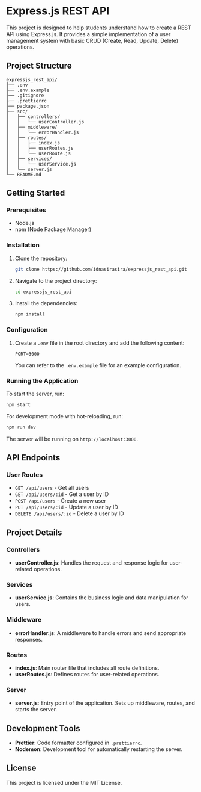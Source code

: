 # Express.js REST API

This project is designed to help students understand how to create a REST API using Express.js. It provides a simple implementation of a user management system with basic CRUD (Create, Read, Update, Delete) operations.

## Project Structure

```
expressjs_rest_api/
├── .env
├── .env.example
├── .gitignore
├── .prettierrc
├── package.json
├── src/
│   ├── controllers/
│   │   └── userController.js
│   ├── middleware/
│   │   └── errorHandler.js
│   ├── routes/
│   │   ├── index.js
│   │   ├── userRoutes.js
│   │   └── userRoute.js
│   ├── services/
│   │   └── userService.js
│   └── server.js
└── README.md
```

## Getting Started

### Prerequisites

- Node.js
- npm (Node Package Manager)

### Installation

1. Clone the repository:
   ```sh
   git clone https://github.com/idnasirasira/expressjs_rest_api.git
   ```
2. Navigate to the project directory:
   ```sh
   cd expressjs_rest_api
   ```
3. Install the dependencies:
   ```sh
   npm install
   ```

### Configuration

1. Create a `.env` file in the root directory and add the following content:
   ```env
   PORT=3000
   ```
   You can refer to the `.env.example` file for an example configuration.

### Running the Application

To start the server, run:

```sh
npm start
```

For development mode with hot-reloading, run:

```sh
npm run dev
```

The server will be running on `http://localhost:3000`.

## API Endpoints

### User Routes

- `GET /api/users` - Get all users
- `GET /api/users/:id` - Get a user by ID
- `POST /api/users` - Create a new user
- `PUT /api/users/:id` - Update a user by ID
- `DELETE /api/users/:id` - Delete a user by ID

## Project Details

### Controllers

- **userController.js**: Handles the request and response logic for user-related operations.

### Services

- **userService.js**: Contains the business logic and data manipulation for users.

### Middleware

- **errorHandler.js**: A middleware to handle errors and send appropriate responses.

### Routes

- **index.js**: Main router file that includes all route definitions.
- **userRoutes.js**: Defines routes for user-related operations.

### Server

- **server.js**: Entry point of the application. Sets up middleware, routes, and starts the server.

## Development Tools

- **Prettier**: Code formatter configured in `.prettierrc`.
- **Nodemon**: Development tool for automatically restarting the server.

## License

This project is licensed under the MIT License.
